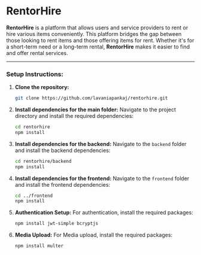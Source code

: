 # RentorHire

**RentorHire** is a platform that allows users and service providers to rent or hire various items conveniently. This platform bridges the gap between those looking to rent items and those offering items for rent. Whether it's for a short-term need or a long-term rental, **RentorHire** makes it easier to find and offer rental services.

---

### Setup Instructions:

1. **Clone the repository:**

   ```bash
   git clone https://github.com/lavaniapankaj/rentorhire.git
   ```

2. **Install dependencies for the main folder:**
   Navigate to the project directory and install the required dependencies:

   ```bash
   cd rentorhire
   npm install
   ```

3. **Install dependencies for the backend:**
   Navigate to the `backend` folder and install the backend dependencies:

   ```bash
   cd rentorhire/backend
   npm install
   ```

4. **Install dependencies for the frontend:**
   Navigate to the `frontend` folder and install the frontend dependencies:

   ```bash
   cd ../frontend
   npm install
   ```

5. **Authentication Setup:**
   For authentication, install the required packages:

   ```bash
   npm install jwt-simple bcryptjs
   ```

6. **Media Upload:**
   For Media upload, install the required packages:

   ```bash
   npm install multer
   ```
